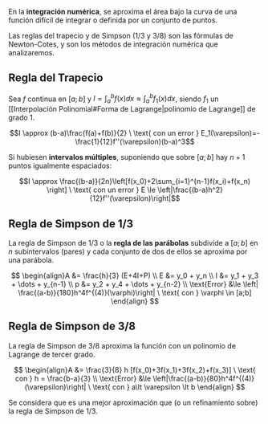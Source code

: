 En la **integración numérica**, se aproxima el área bajo la curva de una función difícil de integrar o definida por un conjunto de puntos.

Las reglas del trapecio y de Simpson ($1/3$ y $3/8$) son las fórmulas de Newton-Cotes, y son los métodos de integración numérica que analizaremos.

## Regla del Trapecio

Sea $f$ continua en $[a;b]$ y $I=\int_a^b f(x)dx \approx \int_a^bf_1(x)dx$, siendo $f_1$ un [[Interpolación Polinomial#Forma de Lagrange|polinomio de Lagrange]] de grado 1.

$$I \approx (b-a)\frac{f(a)+f(b)}{2} \ \text{ con un error } E_1(\varepsilon)=-\frac{1}{12}f''(\varepsilon)(b-a)^3$$

Si hubiesen **intervalos múltiples**, suponiendo que sobre $[a;b]$ hay $n+1$ puntos igualmente espaciados:

$$I \approx \frac{(b-a)}{2n}\left[f(x_0)+2\sum_{i=1}^{n-1}f(x_i)+f(x_n) \right] \ \text{ con un error } E \le \left|\frac{(b-a)h^2}{12}f''(\varepsilon)\right|$$

## Regla de Simpson de $1/3$

La regla de Simpson de $1/3$ o la **regla de las parábolas** subdivide a $[a;b]$ en $n$ subintervalos (pares) y cada conjunto de dos de ellos se aproxima por una parábola.

$$
\begin{align}A &= \frac{h}{3} (E+4I+P) \\
E &= y_0 + y_n \\
I &= y_1 + y_3 + \dots + y_{n-1} \\
p &= y_2 + y_4 + \dots + y_{n-2} \\
\text{Error} &\le \left| \frac{(a-b)}{180}h^4f^{(4)}(\varphi)\right| \ \text{ con } \varphi \in [a;b]
\end{align}
$$

## Regla de Simpson de $3/8$

La regla de Simpson de $3/8$ aproxima la función con un polinomio de Lagrange de tercer grado.

$$
\begin{align}A &= \frac{3}{8} h [f(x_0)+3f(x_1)+3f(x_2)+f(x_3)] \ \text{ con } h = \frac{b-a}{3} \\
\text{Error} &\le \left|\frac{(a-b)}{80}h^4f^{(4)}(\varepsilon)\right| \ \text{ con } a\lt \varepsilon \lt b
\end{align}
$$

Se considera que es una mejor aproximación que (o un refinamiento sobre) la regla de Simpson de $1/3$.
